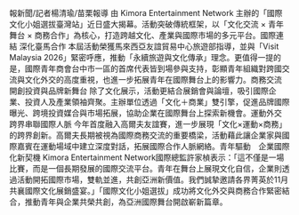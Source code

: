 報新聞/記者楊清瑜/苗栗報導
由 Kimora Entertainment Network 主辦的「國際文化小姐選拔臺灣站」近日盛大揭幕。活動突破傳統框架，以「文化交流 × 青年舞台 × 商務合作」為核心，打造跨越文化、產業與國際市場的多元平台。國際連結 深化臺馬合作
本屆活動榮獲馬來西亞友誼貿易中心旅遊部指導，並與「Visit Malaysia 2026」緊密呼應，推動「永續旅遊與文化傳承」理念。更值得一提的是，國際青年商會台中市一區的首席代表皆到場參與支持，彰顯青年組織對跨國交流與文化外交的高度重視，也進一步拓展青年在國際舞台上的影響力。商務交流 開創投資與品牌新舞台
除了文化展示，活動更結合展銷會與論壇，吸引國際企業、投資人及產業領袖齊聚。主辦單位透過「文化＋商業」雙引擎，促進品牌國際曝光、跨境投資媒合與市場拓展，協助企業在國際舞台上探索新機會。運動外交 跨界串聯國際人脈
今年首度融入高爾夫友誼賽，進一步展現「文化×運動×商務」的跨界創新。高爾夫長期被視為國際商務交流的重要橋梁，活動藉此讓企業家與國際嘉賓在運動場域中建立深度對話，拓展國際合作人脈網絡。青年驅動　企業國際化新契機
Kimora Entertainment Network國際總監許家楨表示：「這不僅是一場比賽，而是一個長期發展的國際交流平台。青年在舞台上展現文化自信，企業則透過活動開拓國際市場，雙軌並進，共創亞洲新價值。我們誠摯邀請各界菁英於11月共襄國際文化展銷盛宴。」「國際文化小姐選拔」成功將文化外交與商務合作緊密結合，推動青年與企業共榮共創，為亞洲國際舞台開啟嶄新篇章。